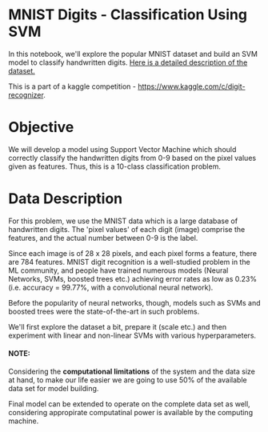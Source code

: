 # MNIST Digits - Classification Using SVM

In this notebook, we'll explore the popular MNIST dataset and build an SVM model to classify handwritten digits. <a href='http://yann.lecun.com/exdb/mnist/'>Here is a detailed description of the dataset.</a>

This is a part of a kaggle competition - https://www.kaggle.com/c/digit-recognizer.

# Objective
We will develop a model using Support Vector Machine which should correctly classify the handwritten digits from 0-9 based on the pixel values given as features. Thus, this is a 10-class classification problem. 

# Data Description
For this problem, we use the MNIST data which is a large database of handwritten digits. The 'pixel values' of each digit (image) comprise the features, and the actual number between 0-9 is the label. 

 

Since each image is of 28 x 28 pixels, and each pixel forms a feature, there are 784 features. MNIST digit recognition is a well-studied problem in the ML community, and people have trained numerous models (Neural Networks, SVMs, boosted trees etc.) achieving error rates as low as 0.23% (i.e. accuracy = 99.77%, with a convolutional neural network).

 

Before the popularity of neural networks, though, models such as SVMs and boosted trees were the state-of-the-art in such problems.

We'll first explore the dataset a bit, prepare it (scale etc.) and then experiment with linear and non-linear SVMs with various hyperparameters.<br>

#### NOTE:
Considering the **computational limitations** of the system and the data size at hand, to make our life easier we are going to use 50% of the available data set for model building.<br>

Final model can be extended to operate on the complete data set as well, considering appropirate computatinal power is available by the computing machine.
